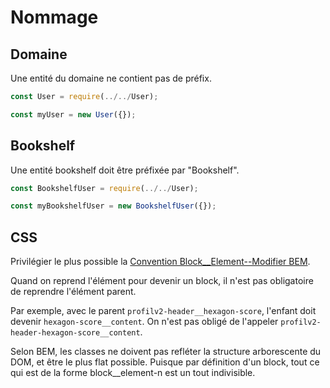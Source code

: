 # Nommage

## Domaine

Une entité du domaine ne contient pas de préfix.
```javascript
const User = require(../../User);

const myUser = new User({});
```

## Bookshelf

Une entité bookshelf doit être préfixée par "Bookshelf".
```javascript
const BookshelfUser = require(../../User);

const myBookshelfUser = new BookshelfUser({});
```

## CSS

Privilégier le plus possible la [Convention Block__Element--Modifier BEM](http://getbem.com/).

Quand on reprend l'élément pour devenir un block, il n'est pas obligatoire de reprendre l'élément parent. 

Par exemple, avec le parent `profilv2-header__hexagon-score`, l'enfant doit devenir `hexagon-score__content`. On n'est pas obligé de l'appeler `profilv2-header-hexagon-score__content`. 

Selon BEM, les classes ne doivent pas refléter la structure arborescente du DOM, et être le plus flat possible. Puisque par définition d'un block, tout ce qui est de la forme block__element-n est un tout indivisible.
